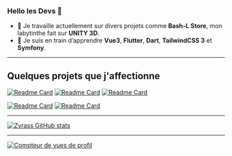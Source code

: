 ### Hello les Devs 👋

- 🔭 Je travaille actuellement sur divers projets comme **Bash-L Store**, mon labytinthe fait sur **UNITY 3D**.
- 🌱 Je suis en train d’apprendre **Vue3**, **Flutter**, **Dart**, **TailwindCSS 3** et **Symfony**.

---

## Quelques projets que j'affectionne

[![Readme Card](https://github-readme-stats.vercel.app/api/pin/?username=Zyrass&repo=Bash-L_Store&show_owner=true&theme=dracula&title_color=89e051)](https://github.com/Zyrass/Bash-L_Store) [![Readme Card](https://github-readme-stats.vercel.app/api/pin/?username=Zyrass&repo=Unity-First_Game&show_owner=true&theme=dracula&title_color=178600)](https://github.com/Zyrass/Unity-First_Game) [![Readme Card](https://github-readme-stats.vercel.app/api/pin/?username=Zyrass&repo=flutter_bac_a_sable&show_owner=false&theme=dracula&title_color=00B4AB)](https://github.com/Zyrass/flutter_bac_a_sable)

[![Readme Card](https://github-readme-stats.vercel.app/api/pin/?username=Zyrass&repo=perso-projet-vanillajs-virtual-keyboard&theme=dracula&title_color=f1e05a&locale=fr)](https://github.com/Zyrass/vue3_bac_a_sable_decouverte) [![Readme Card](https://github-readme-stats.vercel.app/api/pin/?username=Zyrass&repo=vue3_bac_a_sable_decouverte&theme=dracula&title_color=f1e05a&locale=fr)](https://github.com/Zyrass/vue3_bac_a_sable_decouverte)



---

[![Zyrass GitHub stats](https://github-readme-stats.vercel.app/api?username=Zyrass&hide=contribs,prs,issues,stars&theme=prussian&show_icons=true&card_width=1000&locale=fr)](https://github.com/Zyrass)

---

[![Compteur de vues de profil](https://komarev.com/ghpvc/?username=Zyrass)](https://github.com/Zyrass)

<!--

DART  = 00B4AB
C++   = f34b7d
CS    = 178600
JS    = f1e05a
SHELL = 89e051

![Statistiques de votre référentiel](https://github-readme-stats.vercel.app/api/top-langs/?username=Zyrass&theme=blue-green)
![Zyrass GitHub stats](https://github-readme-stats.vercel.app/api?username=Zyrass&hide=contribs,prs,issues,stars&theme=cobalt)
![Zyrass GitHub stats](https://github-readme-stats.vercel.app/api?username=Zyrass&hide=contribs,prs,issues,stars&theme=tokyonight) 


**Zyrass/zyrass** is a ✨ _special_ ✨ repository because its `README.md` (this file) appears on your GitHub profile.

Here are some ideas to get you started:

- 👯 I’m looking to collaborate on ...
- 🤔 I’m looking for help with ...
- 💬 Ask me about ...
- 📫 How to reach me: ...
- 😄 Pronouns: ...
- ⚡ Fun fact: ...

 ## 2. Générateur de blagues aléatoires
 ![Carte de blagues](https://readme-jokes.vercel.app/api)

 ## 3. Badge des contributeurs
 ![Statistiques de votre référentiel](https://contrib.rocks/image?repo=Tanu-N-Prabhu/Python)

## 4. Repository View Counter - HITS
 ![Hits](https://hitcounter.pythonanywhere.com/count/tag.svg?url=github.com/Zyrass/Bash-L_Store)
--> 
 
